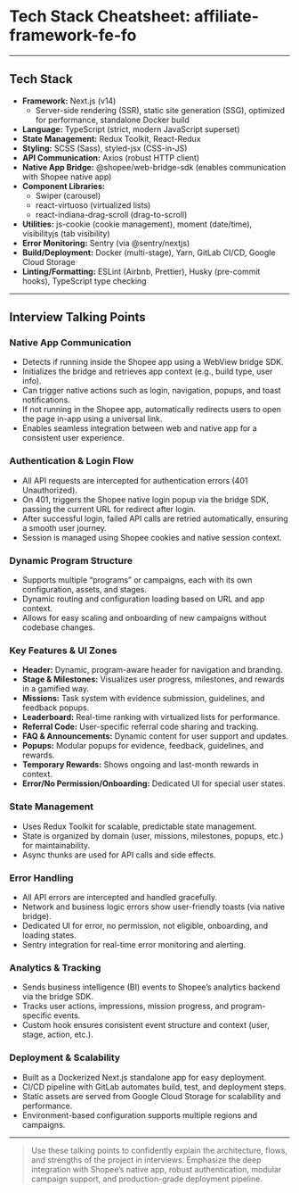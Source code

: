 # Tech Stack Cheatsheet: affiliate-framework-fe-fo

---

## Tech Stack

- **Framework:** Next.js (v14)
  - Server-side rendering (SSR), static site generation (SSG), optimized for performance, standalone Docker build
- **Language:** TypeScript (strict, modern JavaScript superset)
- **State Management:** Redux Toolkit, React-Redux
- **Styling:** SCSS (Sass), styled-jsx (CSS-in-JS)
- **API Communication:** Axios (robust HTTP client)
- **Native App Bridge:** @shopee/web-bridge-sdk (enables communication with Shopee native app)
- **Component Libraries:**
  - Swiper (carousel)
  - react-virtuoso (virtualized lists)
  - react-indiana-drag-scroll (drag-to-scroll)
- **Utilities:** js-cookie (cookie management), moment (date/time), visibilityjs (tab visibility)
- **Error Monitoring:** Sentry (via @sentry/nextjs)
- **Build/Deployment:** Docker (multi-stage), Yarn, GitLab CI/CD, Google Cloud Storage
- **Linting/Formatting:** ESLint (Airbnb, Prettier), Husky (pre-commit hooks), TypeScript type checking

---

## Interview Talking Points

### Native App Communication

- Detects if running inside the Shopee app using a WebView bridge SDK.
- Initializes the bridge and retrieves app context (e.g., build type, user info).
- Can trigger native actions such as login, navigation, popups, and toast notifications.
- If not running in the Shopee app, automatically redirects users to open the page in-app using a universal link.
- Enables seamless integration between web and native app for a consistent user experience.

### Authentication & Login Flow

- All API requests are intercepted for authentication errors (401 Unauthorized).
- On 401, triggers the Shopee native login popup via the bridge SDK, passing the current URL for redirect after login.
- After successful login, failed API calls are retried automatically, ensuring a smooth user journey.
- Session is managed using Shopee cookies and native session context.

### Dynamic Program Structure

- Supports multiple “programs” or campaigns, each with its own configuration, assets, and stages.
- Dynamic routing and configuration loading based on URL and app context.
- Allows for easy scaling and onboarding of new campaigns without codebase changes.

### Key Features & UI Zones

- **Header:** Dynamic, program-aware header for navigation and branding.
- **Stage & Milestones:** Visualizes user progress, milestones, and rewards in a gamified way.
- **Missions:** Task system with evidence submission, guidelines, and feedback popups.
- **Leaderboard:** Real-time ranking with virtualized lists for performance.
- **Referral Code:** User-specific referral code sharing and tracking.
- **FAQ & Announcements:** Dynamic content for user support and updates.
- **Popups:** Modular popups for evidence, feedback, guidelines, and rewards.
- **Temporary Rewards:** Shows ongoing and last-month rewards in context.
- **Error/No Permission/Onboarding:** Dedicated UI for special user states.

### State Management

- Uses Redux Toolkit for scalable, predictable state management.
- State is organized by domain (user, missions, milestones, popups, etc.) for maintainability.
- Async thunks are used for API calls and side effects.

### Error Handling

- All API errors are intercepted and handled gracefully.
- Network and business logic errors show user-friendly toasts (via native bridge).
- Dedicated UI for error, no permission, not eligible, onboarding, and loading states.
- Sentry integration for real-time error monitoring and alerting.

### Analytics & Tracking

- Sends business intelligence (BI) events to Shopee’s analytics backend via the bridge SDK.
- Tracks user actions, impressions, mission progress, and program-specific events.
- Custom hook ensures consistent event structure and context (user, stage, action, etc.).

### Deployment & Scalability

- Built as a Dockerized Next.js standalone app for easy deployment.
- CI/CD pipeline with GitLab automates build, test, and deployment steps.
- Static assets are served from Google Cloud Storage for scalability and performance.
- Environment-based configuration supports multiple regions and campaigns.

---

> Use these talking points to confidently explain the architecture, flows, and strengths of the project in interviews. Emphasize the deep integration with Shopee’s native app, robust authentication, modular campaign support, and production-grade deployment pipeline.
